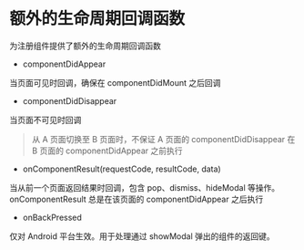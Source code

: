 # 额外的生命周期回调函数

为注册组件提供了额外的生命周期回调函数

* componentDidAppear

当页面可见时回调，确保在 componentDidMount 之后回调

* componentDidDisappear

当页面不可见时回调

> 从 A 页面切换至 B 页面时，不保证 A 页面的 componentDidDisappear 在 B 页面的 componentDidAppear 之前执行

* onComponentResult(requestCode, resultCode, data)

当从前一个页面返回结果时回调，包含 pop、dismiss、hideModal 等操作。onComponentResult 总是在该页面的 componentDidAppear 之后执行

* onBackPressed

仅对 Android 平台生效。用于处理通过 showModal 弹出的组件的返回键。
